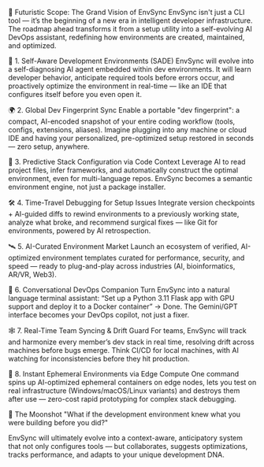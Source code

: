 🔮 Futuristic Scope: The Grand Vision of EnvSync
EnvSync isn't just a CLI tool — it’s the beginning of a new era in intelligent developer infrastructure. The roadmap ahead transforms it from a setup utility into a self-evolving AI DevOps assistant, redefining how environments are created, maintained, and optimized.

🧠 1. Self-Aware Development Environments (SADE)
EnvSync will evolve into a self-diagnosing AI agent embedded within dev environments. It will learn developer behavior, anticipate required tools before errors occur, and proactively optimize the environment in real-time — like an IDE that configures itself before you even open it.

🌍 2. Global Dev Fingerprint Sync
Enable a portable "dev fingerprint": a compact, AI-encoded snapshot of your entire coding workflow (tools, configs, extensions, aliases). Imagine plugging into any machine or cloud IDE and having your personalized, pre-optimized setup restored in seconds — zero setup, anywhere.

🧬 3. Predictive Stack Configuration via Code Context
Leverage AI to read project files, infer frameworks, and automatically construct the optimal environment, even for multi-language repos. EnvSync becomes a semantic environment engine, not just a package installer.

🛠️ 4. Time-Travel Debugging for Setup Issues
Integrate version checkpoints + AI-guided diffs to rewind environments to a previously working state, analyze what broke, and recommend surgical fixes — like Git for environments, powered by AI retrospection.

🛰️ 5. AI-Curated Environment Market
Launch an ecosystem of verified, AI-optimized environment templates curated for performance, security, and speed — ready to plug-and-play across industries (AI, bioinformatics, AR/VR, Web3).

🧠 6. Conversational DevOps Companion
Turn EnvSync into a natural language terminal assistant: “Set up a Python 3.11 Flask app with GPU support and deploy it to a Docker container” → Done. The Gemini/GPT interface becomes your DevOps copilot, not just a fixer.

🕸️ 7. Real-Time Team Syncing & Drift Guard
For teams, EnvSync will track and harmonize every member’s dev stack in real time, resolving drift across machines before bugs emerge. Think CI/CD for local machines, with AI watching for inconsistencies before they hit production.

🧪 8. Instant Ephemeral Environments via Edge Compute
One command spins up AI-optimized ephemeral containers on edge nodes, lets you test on real infrastructure (Windows/macOS/Linux variants) and destroys them after use — zero-cost rapid prototyping for complex stack debugging.

🧠 The Moonshot
"What if the development environment knew what you were building before you did?"

EnvSync will ultimately evolve into a context-aware, anticipatory system that not only configures tools — but collaborates, suggests optimizations, tracks performance, and adapts to your unique development DNA.

